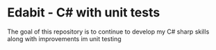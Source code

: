 # Edabit - C# with unit tests
The goal of this repository is to continue to develop my C# sharp skills along with improvements im unit testing
